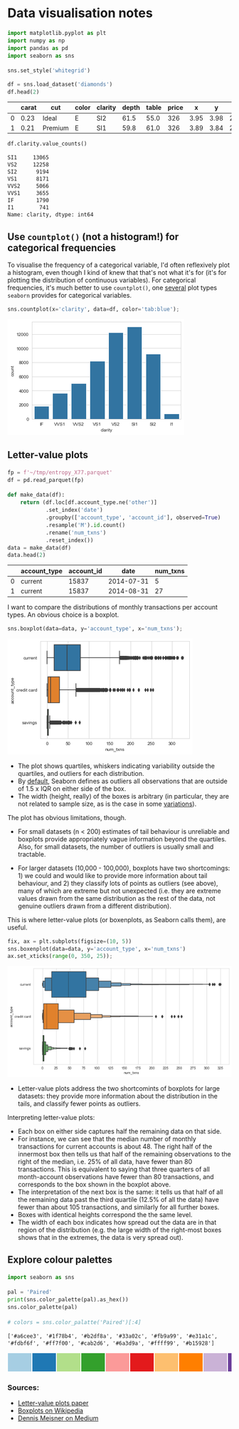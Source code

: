 # Data visualisation notes



<script src="https://cdnjs.cloudflare.com/ajax/libs/require.js/2.3.6/require.min.js" integrity="sha512-c3Nl8+7g4LMSTdrm621y7kf9v3SDPnhxLNhcjFJbKECVnmZHTdo+IRO05sNLTH/D3vA6u1X32ehoLC7WFVdheg==" crossorigin="anonymous"></script>
<script src="https://cdnjs.cloudflare.com/ajax/libs/jquery/3.5.1/jquery.min.js" integrity="sha512-bLT0Qm9VnAYZDflyKcBaQ2gg0hSYNQrJ8RilYldYQ1FxQYoCLtUjuuRuZo+fjqhx/qtq/1itJ0C2ejDxltZVFg==" crossorigin="anonymous" data-relocate-top="true"></script>
<script type="application/javascript">define('jquery', [],function() {return window.jQuery;})</script>


``` python
import matplotlib.pyplot as plt
import numpy as np
import pandas as pd
import seaborn as sns

sns.set_style('whitegrid')
```

``` python
df = sns.load_dataset('diamonds')
df.head(2)
```

<div>
<style scoped>
    .dataframe tbody tr th:only-of-type {
        vertical-align: middle;
    }

    .dataframe tbody tr th {
        vertical-align: top;
    }

    .dataframe thead th {
        text-align: right;
    }
</style>

|     | carat | cut     | color | clarity | depth | table | price | x    | y    | z    |
|-----|-------|---------|-------|---------|-------|-------|-------|------|------|------|
| 0   | 0.23  | Ideal   | E     | SI2     | 61.5  | 55.0  | 326   | 3.95 | 3.98 | 2.43 |
| 1   | 0.21  | Premium | E     | SI1     | 59.8  | 61.0  | 326   | 3.89 | 3.84 | 2.31 |

</div>

``` python
df.clarity.value_counts()
```

    SI1     13065
    VS2     12258
    SI2      9194
    VS1      8171
    VVS2     5066
    VVS1     3655
    IF       1790
    I1        741
    Name: clarity, dtype: int64

## Use `countplot()` (not a histogram!) for categorical frequencies

To visualise the frequency of a categorical variable, I'd often reflexively plot a histogram, even though I kind of knew that that's not what it's for (it's for plotting the distribution of continuous variables). For categorical frequencies, it's much better to use `countplot()`, one [several](https://seaborn.pydata.org/api.html#categorical-plots) plot types `seaborn` provides for categorical variables.

``` python
sns.countplot(x='clarity', data=df, color='tab:blue');
```

![](data-visualisation-notes_files/figure-markdown_strict/cell-5-output-1.png)

## Letter-value plots

``` python
fp = f'~/tmp/entropy_X77.parquet'
df = pd.read_parquet(fp)

def make_data(df):
    return (df.loc[df.account_type.ne('other')]
            .set_index('date')
            .groupby(['account_type', 'account_id'], observed=True)
            .resample('M').id.count()
            .rename('num_txns')
            .reset_index())
data = make_data(df)
data.head(2)
```

<div>
<style scoped>
    .dataframe tbody tr th:only-of-type {
        vertical-align: middle;
    }

    .dataframe tbody tr th {
        vertical-align: top;
    }

    .dataframe thead th {
        text-align: right;
    }
</style>

|     | account_type | account_id | date       | num_txns |
|-----|--------------|------------|------------|----------|
| 0   | current      | 15837      | 2014-07-31 | 5        |
| 1   | current      | 15837      | 2014-08-31 | 27       |

</div>

I want to compare the distributions of monthly transactions per account types. An obvious choice is a boxplot.

``` python
sns.boxplot(data=data, y='account_type', x='num_txns');
```

![](data-visualisation-notes_files/figure-markdown_strict/cell-7-output-1.png)

-   The plot shows quartiles, whiskers indicating variability outside the quartiles, and outliers for each distribution.
-   By [default](https://seaborn.pydata.org/generated/seaborn.boxplot.html#seaborn.boxplot), Seaborn defines as outliers all observations that are outside of 1.5 x IQR on either side of the box.
-   The width (height, really) of the boxes is arbitrary (in particular, they are not related to sample size, as is the case in some [variations](https://en.wikipedia.org/wiki/Box_plot#Variations)).

The plot has obvious limitations, though.

-   For small datasets (n \< 200) estimates of tail behaviour is unreliable and boxplots provide appropriately vague information beyond the quartiles. Also, for small datasets, the number of outliers is usually small and tractable.

-   For larger datasets (10,000 - 100,000), boxplots have two shortcomings: 1) we could and would like to provide more information about tail behaviour, and 2) they classify lots of points as outliers (see above), many of which are extreme but not unexpected (i.e. they are extreme values drawn from the same distribution as the rest of the data, not genuine outliers drawn from a different distribution).

This is where letter-value plots (or boxenplots, as Seaborn calls them), are useful.

``` python
fix, ax = plt.subplots(figsize=(10, 5))
sns.boxenplot(data=data, y='account_type', x='num_txns')
ax.set_xticks(range(0, 350, 25));
```

![](data-visualisation-notes_files/figure-markdown_strict/cell-8-output-1.png)

-   Letter-value plots address the two shortcomints of boxplots for large datasets: they provide more information about the distribution in the tails, and classify fewer points as outliers.

Interpreting letter-value plots:

-   Each box on either side captures half the remaining data on that side.
-   For instance, we can see that the median number of monthly transactions for current accounts is about 48. The right half of the innermost box then tells us that half of the remaining observations to the right of the median, i.e. 25% of all data, have fewer than 80 transactions. This is equivalent to saying that three quarters of all month-account observations have fewer than 80 transactions, and corresponds to the box shown in the boxplot above.
-   The interpretation of the next box is the same: it tells us that half of all the remaining data past the third quartile (12.5% of all the data) have fewer than about 105 transactions, and similarly for all further boxes.
-   Boxes with identical heights correspond the the same level.
-   The width of each box indicates how spread out the data are in that region of the distribution (e.g. the large width of the right-most boxes shows that in the extremes, the data is very spread out).

## Explore colour palettes

``` python
import seaborn as sns

pal = 'Paired'
print(sns.color_palette(pal).as_hex())
sns.color_palette(pal)

# colors = sns.color_palatte('Paired')[:4]
```

    ['#a6cee3', '#1f78b4', '#b2df8a', '#33a02c', '#fb9a99', '#e31a1c', '#fdbf6f', '#ff7f00', '#cab2d6', '#6a3d9a', '#ffff99', '#b15928']

<svg  width="660" height="55"><rect x="0" y="0" width="55" height="55" style="fill:#a6cee3;stroke-width:2;stroke:rgb(255,255,255)"/><rect x="55" y="0" width="55" height="55" style="fill:#1f78b4;stroke-width:2;stroke:rgb(255,255,255)"/><rect x="110" y="0" width="55" height="55" style="fill:#b2df8a;stroke-width:2;stroke:rgb(255,255,255)"/><rect x="165" y="0" width="55" height="55" style="fill:#33a02c;stroke-width:2;stroke:rgb(255,255,255)"/><rect x="220" y="0" width="55" height="55" style="fill:#fb9a99;stroke-width:2;stroke:rgb(255,255,255)"/><rect x="275" y="0" width="55" height="55" style="fill:#e31a1c;stroke-width:2;stroke:rgb(255,255,255)"/><rect x="330" y="0" width="55" height="55" style="fill:#fdbf6f;stroke-width:2;stroke:rgb(255,255,255)"/><rect x="385" y="0" width="55" height="55" style="fill:#ff7f00;stroke-width:2;stroke:rgb(255,255,255)"/><rect x="440" y="0" width="55" height="55" style="fill:#cab2d6;stroke-width:2;stroke:rgb(255,255,255)"/><rect x="495" y="0" width="55" height="55" style="fill:#6a3d9a;stroke-width:2;stroke:rgb(255,255,255)"/><rect x="550" y="0" width="55" height="55" style="fill:#ffff99;stroke-width:2;stroke:rgb(255,255,255)"/><rect x="605" y="0" width="55" height="55" style="fill:#b15928;stroke-width:2;stroke:rgb(255,255,255)"/></svg>

### Sources:

-   [Letter-value plots paper](https://vita.had.co.nz/papers/letter-value-plot.html)
-   [Boxplots on Wikipedia](https://en.wikipedia.org/wiki/Box_plot)
-   [Dennis Meisner on Medium](https://towardsdatascience.com/letter-value-plot-the-easy-to-understand-boxplot-for-large-datasets-12d6c1279c97)

